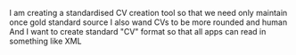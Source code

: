 I am 
creating a standardised CV creation tool so that we need only maintain once gold standard source
I also wand CVs to be more rounded and human
And I want to create  standard "CV" format so that all apps can read in something like XML

